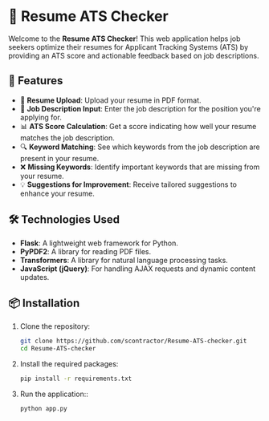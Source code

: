 # 📝 Resume ATS Checker

Welcome to the **Resume ATS Checker**! This web application helps job seekers optimize their resumes for Applicant Tracking Systems (ATS) by providing an ATS score and actionable feedback based on job descriptions.

## 🚀 Features

- 📄 **Resume Upload**: Upload your resume in PDF format.
- 📝 **Job Description Input**: Enter the job description for the position you're applying for.
- 📊 **ATS Score Calculation**: Get a score indicating how well your resume matches the job description.
- 🔍 **Keyword Matching**: See which keywords from the job description are present in your resume.
- ❌ **Missing Keywords**: Identify important keywords that are missing from your resume.
- 💡 **Suggestions for Improvement**: Receive tailored suggestions to enhance your resume.

## 🛠️ Technologies Used

- **Flask**: A lightweight web framework for Python.
- **PyPDF2**: A library for reading PDF files.
- **Transformers**: A library for natural language processing tasks.
- **JavaScript (jQuery)**: For handling AJAX requests and dynamic content updates.

## 📦 Installation

1. Clone the repository:
   ```bash
   git clone https://github.com/scontractor/Resume-ATS-checker.git
   cd Resume-ATS-checker

2. Install the required packages:
   ```bash
   pip install -r requirements.txt

3. Run the application::
   ```bash
   python app.py
